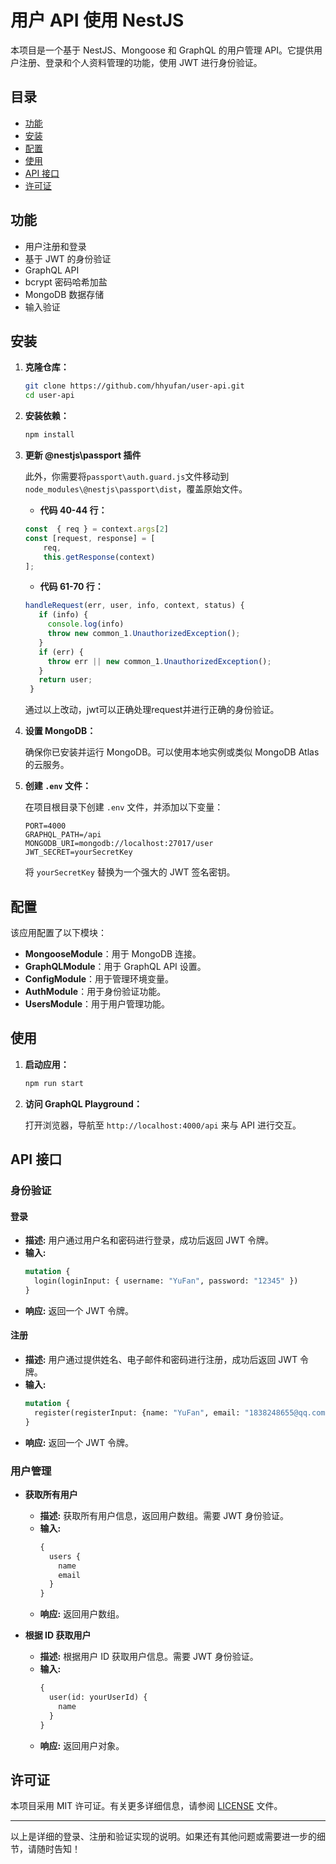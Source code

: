 # 用户 API 使用 NestJS

本项目是一个基于 NestJS、Mongoose 和 GraphQL 的用户管理 API。它提供用户注册、登录和个人资料管理的功能，使用 JWT 进行身份验证。

## 目录

- [功能](#功能)
- [安装](#安装)
- [配置](#配置)
- [使用](#使用)
- [API 接口](#api-接口)
- [许可证](#许可证)

## 功能

- 用户注册和登录
- 基于 JWT 的身份验证
- GraphQL API
- bcrypt 密码哈希加盐
- MongoDB 数据存储
- 输入验证

## 安装

1. **克隆仓库：**

   ```bash
   git clone https://github.com/hhyufan/user-api.git
   cd user-api
   ```

2. **安装依赖：**

   ```bash
   npm install
   ```
3. **更新 @nestjs\passport 插件**

   此外，你需要将`passport\auth.guard.js`文件移动到`node_modules\@nestjs\passport\dist`，覆盖原始文件。
   - **代码 40-44 行：**
   ``` javascript
   const  { req } = context.args[2]
   const [request, response] = [
       req,
       this.getResponse(context)
   ];
   ```
   - **代码 61-70 行：**
   ``` javascript
   handleRequest(err, user, info, context, status) {
      if (info) {
        console.log(info)
        throw new common_1.UnauthorizedException();
      }
      if (err) {
        throw err || new common_1.UnauthorizedException();
      }
      return user;
    }
   ```
   通过以上改动，jwt可以正确处理request并进行正确的身份验证。
4. **设置 MongoDB：**

   确保你已安装并运行 MongoDB。可以使用本地实例或类似 MongoDB Atlas 的云服务。

5. **创建 `.env` 文件：**

   在项目根目录下创建 `.env` 文件，并添加以下变量：

   ```env
   PORT=4000
   GRAPHQL_PATH=/api
   MONGODB_URI=mongodb://localhost:27017/user
   JWT_SECRET=yourSecretKey
   ```

   将 `yourSecretKey` 替换为一个强大的 JWT 签名密钥。

## 配置

该应用配置了以下模块：

- **MongooseModule**：用于 MongoDB 连接。
- **GraphQLModule**：用于 GraphQL API 设置。
- **ConfigModule**：用于管理环境变量。
- **AuthModule**：用于身份验证功能。
- **UsersModule**：用于用户管理功能。

## 使用

1. **启动应用：**

   ```bash
   npm run start
   ```

2. **访问 GraphQL Playground：**

   打开浏览器，导航至 `http://localhost:4000/api` 来与 API 进行交互。

## API 接口

### 身份验证

#### 登录

- **描述:** 用户通过用户名和密码进行登录，成功后返回 JWT 令牌。
- **输入:**
  ``` graphql
  mutation {
    login(loginInput: { username: "YuFan", password: "12345" })
  }
  ```
- **响应:** 返回一个 JWT 令牌。

#### 注册

- **描述:** 用户通过提供姓名、电子邮件和密码进行注册，成功后返回 JWT 令牌。
- **输入:**
  ``` graphql
  mutation {
    register(registerInput: {name: "YuFan", email: "1838248655@qq.com", password: "123456"})
  }
  ```
- **响应:** 返回一个 JWT 令牌。

### 用户管理

- **获取所有用户**
    - **描述:** 获取所有用户信息，返回用户数组。需要 JWT 身份验证。
    - **输入:**
      ``` graphql
      {
        users {
          name
          email
        }
      }
      ```
    - **响应:** 返回用户数组。

- **根据 ID 获取用户**
    - **描述:** 根据用户 ID 获取用户信息。需要 JWT 身份验证。
    - **输入:**
      ``` graphql
      {
        user(id: yourUserId) {
          name
        }
      }
      ```
    - **响应:** 返回用户对象。

## 许可证

本项目采用 MIT 许可证。有关更多详细信息，请参阅 [LICENSE](LICENSE) 文件。

---

以上是详细的登录、注册和验证实现的说明。如果还有其他问题或需要进一步的细节，请随时告知！
